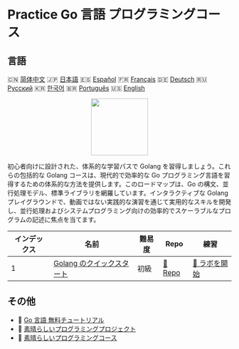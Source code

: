 # Practice Go 言語 プログラミングコース

## 言語

🇨🇳 [简体中文](README_zh.md) 🇯🇵 [日本語](README_ja.md) 🇪🇸 [Español](README_es.md) 🇫🇷 [Français](README_fr.md) 🇩🇪 [Deutsch](README_de.md) 🇷🇺 [Русский](README_ru.md) 🇰🇷 [한국어](README_ko.md) 🇧🇷 [Português](README_pt.md) 🇺🇸 [English](README.md) 

<div align="center">
<img width="128px" src="https://file.labex.io/path/YgASYacMNI6I.png">
</div>

初心者向けに設計された、体系的な学習パスで Golang を習得しましょう。これらの包括的な Golang コースは、現代的で効率的な Go プログラミング言語を習得するための体系的な方法を提供します。このロードマップは、Go の構文、並行処理モデル、標準ライブラリを網羅しています。インタラクティブな Golang プレイグラウンドで、動画ではない実践的な演習を通じて実用的なスキルを開発し、並行処理およびシステムプログラミング向けの効率的でスケーラブルなプログラムの記述に焦点を当てます。

|   インデックス | 名前                                                                         | 難易度   | Repo                                                         | 練習                                                             |
|----------------|------------------------------------------------------------------------------|----------|--------------------------------------------------------------|------------------------------------------------------------------|
|              1 | [Golang のクイックスタート](https://labex.io/ja/courses/quick-start-with-go) | 初級     | [🔗 Repo](https://github.com/labex-labs/quick-start-with-go) | [🚀 ラボを開始](https://labex.io/ja/courses/quick-start-with-go) |

## その他

- 🔗 [Go 言語 無料チュートリアル](https://github.com/labex-labs/go-free-tutorials)
- 🔗 [素晴らしいプログラミングプロジェクト](https://github.com/labex-labs/awesome-programming-projects)
- 🔗 [素晴らしいプログラミングコース](https://github.com/labex-labs/awesome-programming-courses)

